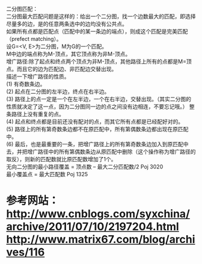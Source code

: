 二分图匹配：<br>
  二分图最大匹配问题是这样的：给出一个二分图，找一个边数最大的匹配，即选择尽量多的边，是的任意两条选中的边均没有公共点。<br>
  如果所有点都是匹配点（匹配中的某一条边的端点），则成这个匹配是完美匹配（prefect matching）。<br>
  设G=<V, E>为二分图，M为G的一个匹配。<br>
  M中边的端点称为M-顶点，其它顶点称为非M-顶点。<br>
  增广路径:除了起点和终点两个顶点为非M-顶点，其他路径上所有的点都是M=顶点。而且它的边为匹配边、非匹配边交替出现。<br>
  描述一下增广路径的性质。<br>
(1) 有奇数条边。<br>
(2) 起点在二分图的左半边，终点在右半边。<br>
(3) 路径上的点一定是一个在左半边，一个在右半边，交替出现。（其实二分图的性质就决定了这一点，因为二分图同一边的点之间没有边相连，不要忘记哦。）
整条路径上没有重复的点。<br>
(4) 起点和终点都是目前还没有配对的点，而其它所有点都是已经配好对的。<br>
(5) 路径上的所有第奇数条边都不在原匹配中，所有第偶数条边都出现在原匹配中。<br>
(6) 最后，也是最重要的一条，把增广路径上的所有第奇数条边加入到原匹配中去，并把增广路径中的所有第偶数条边从原匹配中删除（这个操作称为增广路径的取反），则新的匹配数就比原匹配数增加了1个。<br>
无向二分图的最小路径覆盖 = 顶点数 – 最大二分匹配数/2  Poj 3020 <br>
最小覆盖点 = 最大匹配数 Poj 1325 <br>


参考网站：<br>
http://www.cnblogs.com/syxchina/archive/2011/07/10/2197204.html  <br>
http://www.matrix67.com/blog/archives/116
<br>
===============================================================================================================================
<br>
<br>
